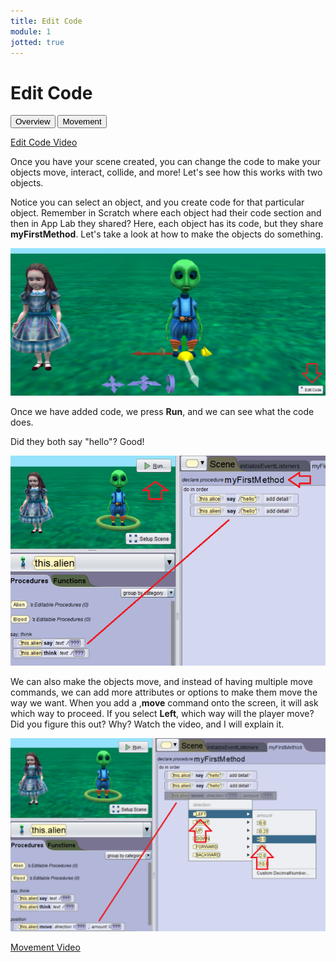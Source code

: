 ```yaml
---
title: Edit Code
module: 1
jotted: true
---
```


# Edit Code

<div class="tab">
  <button class="tablinks active" onclick="openTab(event, 'Overview')">Overview</button>
   <button class="tablinks" onclick="openTab(event, 'Move')">Movement</button>
</div>
<!-- Tab content -->
<div id="Overview" class="tabcontent" style="display:block">

<p><a href="//www.youtube.com/embed/fyZiuVeMzN8" data-lity>Edit Code Video</a></p>

<p>Once you have your scene created, you can change the code to make your objects move, interact, collide, and more!  Let's see how this works with two objects.</p>

<p>Notice you can select an object, and you create code for that particular object.  Remember in Scratch where each object had their code section and then in App Lab they shared?  Here, each object has its code, but they share <b>myFirstMethod</b>.  Let's take a look at how to make the objects do something.</p>

<p><img src="../imgs/EditCode.png" alt="Edit Code" /></p>

<p>Once we have added code, we press <b>Run</b>, and we can see what the code does.</p>

<p>Did they both say "hello"?  Good!</p>

<p><img src="../imgs/FirstMethod.png" alt="First Method" /></p>

</div>
<div id="Move" class="tabcontent">

<p>We can also make the objects move, and instead of having multiple move commands, we can add more attributes or options to make them move the way we want.  When you add a ,<b>move</b> command onto the screen, it will ask which way to proceed.  If you select <b>Left</b>, which way will the player move? Did you figure this out? Why?  Watch the video, and I will explain it.</p>

<p><img src="../imgs/MoveCharacter.png" alt="Move Character" /></p>

<p><a href="//www.youtube.com/embed/dnUFXLrw1Mc" data-lity>Movement Video</a></p>

</div>